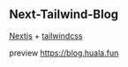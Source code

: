 ##  Next-Tailwind-Blog

[Nextjs](https://nextjs.org/)  + [tailwindcss](https://tailwindcss.com/) 

preview   https://blog.huala.fun
